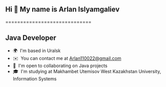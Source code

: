 ## Hi 👋 My name is Arlan Islyamgaliev

=============================

Java Developer
-----------------------

* 🌍  I'm based in Uralsk
* ✉️  You can contact me at [Arlan110022@gmail.com](mailto:Arlan110022@gmail.com)
* 🤝  I'm open to collaborating on Java projects
* 🎓  I'm studying at Makhambet Utemisov West Kazakhstan University, Information Systems
